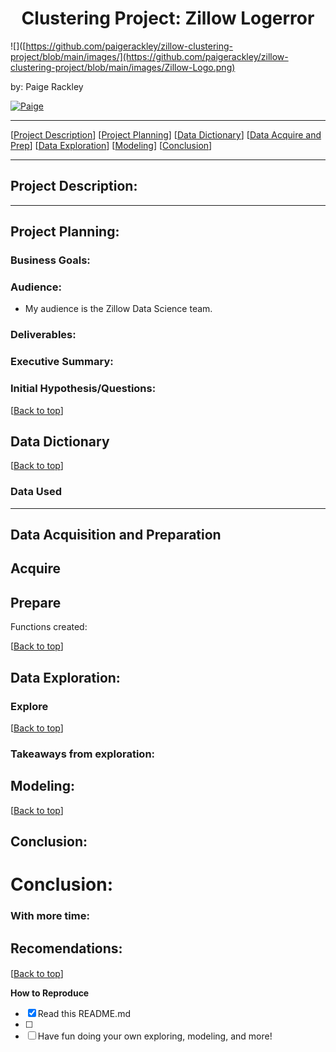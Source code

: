 # <center><a name="top"></a>Clustering Project: Zillow Logerror
![]([https://github.com/paigerackley/zillow-clustering-project/blob/main/images/](https://github.com/paigerackley/zillow-clustering-project/blob/main/images/Zillow-Logo.png)

by: Paige Rackley </center>

<p>
  <a href="https://github.com/paigerackley" target="_blank">
    <img alt="Paige" src="https://img.shields.io/github/followers/paigerackley?label=Follow_Paige&style=social" />
  </a>

 * * *  
[[Project Description](#project_description)]
[[Project Planning](#planning)]
[[Data Dictionary](#dictionary)]
[[Data Acquire and Prep](#wrangle)]
[[Data Exploration](#explore)]
[[Modeling](#model)]
[[Conclusion](#conclusion)]
___



## <a name="project_description"></a>Project Description:


  
***
## <a name="planning"></a>Project Planning:
  
  
 ### Business Goals: 

 ### Audience:
 - My audience is the Zillow Data Science team. 
  
 ### Deliverables:


###  Executive Summary: 

        
### Initial Hypothesis/Questions: 



[[Back to top](#top)]


## <a name="dictionary"></a>Data Dictionary  
[[Back to top](#top)]

### Data Used

***

## <a name="wrangle"></a>Data Acquisition and Preparation
  
 ## Acquire


  
## Prepare



Functions created:


  
[[Back to top](#top)]


  
## <a name="explore"></a>Data Exploration:
  ###  Explore


  
   
 
[[Back to top](#top)]

### Takeaways from exploration:


## <a name="model"></a>Modeling:
  

  
[[Back to top](#top)]



## <a name="conclusion"></a>Conclusion:
  
 # Conclusion:

  
### With more time:



## Recomendations: 
####


[[Back to top](#top)]
  
  
  **How to Reproduce**
- [x] Read this README.md
- [ ] 
- [ ] Have fun doing your own exploring, modeling, and more! 

